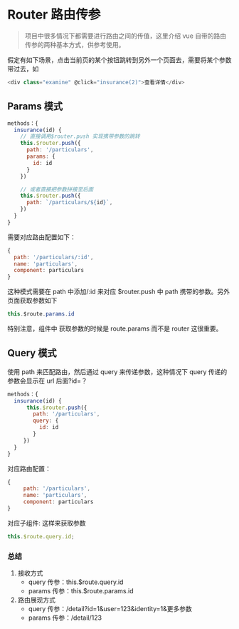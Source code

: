# Router 路由传参

> 项目中很多情况下都需要进行路由之间的传值，这里介绍 vue 自带的路由传参的两种基本方式，供参考使用。

假定有如下场景，点击当前页的某个按钮跳转到另外一个页面去，需要将某个参数带过去，如

```csharp
<div class="examine" @click="insurance(2)">查看详情</div>
```

## Params 模式

```js
methods：{
  insurance(id) {
    // 直接调用$router.push 实现携带参数的跳转
    this.$router.push({
      path: '/particulars',
      params: {
        id: id
      }
    })

    // 或者直接把参数拼接至后面
    this.$router.push({
      path: `/particulars/${id}`,
    })
  }
}
```

需要对应路由配置如下：

```js
{
  path: '/particulars/:id',
  name: 'particulars',
  component: particulars
}
```

这种模式需要在 path 中添加/:id 来对应 \$router.push 中 path 携带的参数。另外页面获取参数如下

```csharp
this.$route.params.id
```

特别注意，组件中 获取参数的时候是 route.params 而不是 router 这很重要。

## Query 模式

使用 path 来匹配路由，然后通过 query 来传递参数，这种情况下 query 传递的参数会显示在 url 后面?id=？

```js
methods：{
  insurance(id) {
      this.$router.push({
        path: '/particulars',
        query: {
          id: id
        }
     })
  }
}
```

对应路由配置：

```javascript
{
     path: '/particulars',
     name: 'particulars',
     component: particulars
}
```

对应子组件: 这样来获取参数

```javascript
this.$route.query.id;
```

### 总结

1. 接收方式
   - query 传参：this.$route.query.id
   - params 传参：this.$route.params.id
2. 路由展现方式
   - query 传参：/detail?id=1&user=123&identity=1&更多参数
   - params 传参：/detail/123
